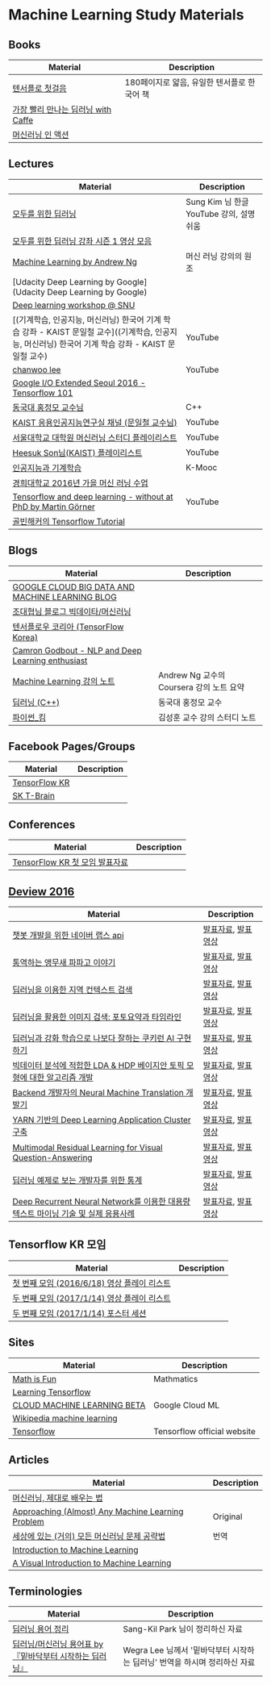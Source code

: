 # Machine Learning Study Materials

## Books
Material | Description
------------ | -------------
[텐서플로 첫걸음](http://www.hanbit.co.kr/store/books/look.php?p_code=B3286570432) | 180페이지로 얇음, 유일한 텐서플로 한국어 책
[가장 빨리 만나는 딥러닝 with Caffe](http://www.yes24.com/24/goods/30690055?scode=032&OzSrank=1) |
[머신러닝 인 액션](http://www.yes24.com/24/goods/9046762) |

## Lectures
Material | Description
------------ | -------------
[모두를 위한 딥러닝](https://hunkim.github.io/ml/) | Sung Kim 님 한글 YouTube 강의, 설명 쉬움
[모두를 위한 딥러닝 강좌 시즌 1 영상 모음](https://www.youtube.com/playlist?list=PLlMkM4tgfjnLSOjrEJN31gZATbcj_MpUm) |
[Machine Learning by Andrew Ng](https://www.coursera.org/learn/machine-learning) | 머신 러닝 강의의 원조
[Udacity Deep Learning by  Google](Udacity Deep Learning by Google) |
[Deep learning workshop @ SNU](https://github.com/sjchoi86/dl-workshop) |
[(기계학습, 인공지능, 머신러닝) 한국어 기계 학습 강좌 - KAIST 문일철 교수]((기계학습, 인공지능, 머신러닝) 한국어 기계 학습 강좌 - KAIST 문일철 교수) | YouTube
[chanwoo lee](https://www.youtube.com/channel/UCRyIQSBvSybbaNY_JCyg_vA) | YouTube
[Google I/O Extended Seoul 2016 - Tensorflow 101](https://www.youtube.com/watch?v=7UwAz4Jvvko) |
[동국대 홍정모 교수님](https://www.youtube.com/channel/UCg6IlhycdYiK_nWB3spjIqA) | C++
[KAIST 응용인공지능연구실 채널 (문일철 교수님)](https://www.youtube.com/channel/UC9caTTXVw19PtY07es58NDg) | YouTube
[서울대학교 대학원 머신러닝 스터디 플레이리스트](https://www.youtube.com/playlist?list=PLzWH6Ydh35ggVGbBh48TNs635gv2nxkFI) | YouTube
[Heesuk Son님(KAIST) 플레이리스트](https://www.youtube.com/playlist?list=PLamqaOMCyiiTH8pEgdfDvyR3_ET3_7xT5) | YouTube
[인공지능과 기계학습](http://www.kmooc.kr/courses/course-v1:KAISTk+KCS470+2015_K0201/about) | K-Mooc
[경희대학교 2016년 가을 머신 러닝 수업](https://sites.google.com/site/khu2016fall/home/machine-learning-2016-fall) |
[Tensorflow and deep learning - without at PhD by Martin Görner](https://youtu.be/vq2nnJ4g6N0) | YouTube
[골빈해커의 Tensorflow Tutorial](https://github.com/golbin/TensorFlow-Tutorials) | 

## Blogs
Material | Description
------------ | -------------
[GOOGLE CLOUD BIG DATA AND MACHINE LEARNING BLOG](https://cloud.google.com/blog/big-data/) |
[조대협님 블로그 빅데이타/머신러닝](http://bcho.tistory.com/category/%EB%B9%85%EB%8D%B0%EC%9D%B4%ED%83%80/%EB%A8%B8%EC%8B%A0%EB%9F%AC%EB%8B%9D) |
[텐서플로우 코리아 (TensorFlow Korea)](https://tensorflowkorea.wordpress.com/) |
[Camron Godbout - NLP and Deep Learning enthusiast](https://medium.com/@camrongodbout/) |
[Machine Learning 강의 노트](https://wikidocs.net/book/587) | Andrew Ng 교수의 Coursera 강의 노트 요약
[딥러닝 (C++)](http://m.blog.naver.com/PostList.nhn?blogId=atelierjpro&categoryNo=23) | 동국대 홍정모 교수
[파이썬_킴](http://pythonkim.tistory.com/notice/25) | 김성훈 교수 강의 스터디 노트

## Facebook Pages/Groups
Material | Description
------------ | -------------
[TensorFlow KR](https://www.facebook.com/groups/TensorFlowKR/) |
[SK T-Brain](https://www.facebook.com/SKTBrain/) |

## Conferences
Material | Description
------------ | -------------
[TensorFlow KR 첫 모임 발표자료](https://www.facebook.com/notes/tensorflow-kr/tensorflow-kr-%EC%B2%AB-%EB%AA%A8%EC%9E%84-%EB%B0%9C%ED%91%9C%EC%9E%90%EB%A3%8C/298998370441228) |

## [Deview 2016](https://deview.kr/2016/)
Material | Description
------------ | -------------
[챗봇 개발을 위한 네이버 랩스 api](https://deview.kr/2016/schedule#session/176) | [발표자료](http://www.slideshare.net/deview/api-67563048), [발표영상](http://serviceapi.rmcnmv.naver.com/flash/outKeyPlayer.nhn?vid=78AE004D279644E6B7D3028B48E1027FA8AA&outKey=V1267d3ec3483ba0946f1c0cafbc991c6e87f67e52608bc10eb5bc0cafbc991c6e87f&controlBarMovable=true&jsCallable=true&skinName=tvcast_white)
[통역하는 앵무새 파파고 이야기](https://deview.kr/2016/schedule#session/167) | [발표자료](http://www.slideshare.net/deview/134papago), [발표영상](http://serviceapi.rmcnmv.naver.com/flash/outKeyPlayer.nhn?vid=BA9943BC7078E66C0B61A49FE6D90B1BEA9B&outKey=V122e388fe421a7cc94a626ae0e820ef3dc32eb59130b73180dc726ae0e820ef3dc32&controlBarMovable=true&jsCallable=true&skinName=tvcast_white)
[딥러닝을 이용한 지역 컨텍스트 검색](https://deview.kr/2016/schedule#session/144) | [발표자료](http://www.slideshare.net/deview/221-67605830), [발표영상](http://serviceapi.rmcnmv.naver.com/flash/outKeyPlayer.nhn?vid=8E4D6D76A8F2F3FF344F72806EEA866DAFA1&outKey=V12900ab5bbe35eefde2ee300a9b7110b6dd108eac7f1b20bc800e300a9b7110b6dd1&controlBarMovable=true&jsCallable=true&skinName=tvcast_white)
[딥러닝을 활용한 이미지 검색: 포토요약과 타임라인](https://deview.kr/2016/schedule#session/163) | [발표자료](http://www.slideshare.net/deview/222-20161024), [발표영상](http://serviceapi.rmcnmv.naver.com/flash/outKeyPlayer.nhn?vid=B91D895DDB5C870D734E216FDDAA4E7CE478&outKey=V1254df13ae52ff5e8f6590fa84363dbaefe206e5e4ad05ff087d90fa84363dbaefe2&controlBarMovable=true&jsCallable=true&skinName=tvcast_white)
[딥러닝과 강화 학습으로 나보다 잘하는 쿠키런 AI 구현하기](https://deview.kr/2016/schedule#session/150) | [발표자료](http://www.slideshare.net/carpedm20/ai-67616630), [발표영상](http://serviceapi.rmcnmv.naver.com/flash/outKeyPlayer.nhn?vid=744982879C4B8D95A768185158158FA1F14E&outKey=V122a39972b8120461b33134a56dad62b1db97657ca107701108d134a56dad62b1db9&controlBarMovable=true&jsCallable=true&skinName=tvcast_white)
[빅데이터 분석에 적합한 LDA & HDP 베이지안 토픽 모형에 대한 알고리즘 개발](https://deview.kr/2016/schedule#session/153) | [발표자료](http://www.slideshare.net/deview/214-67608573), [발표영상](http://serviceapi.rmcnmv.naver.com/flash/outKeyPlayer.nhn?vid=0341A0C85061BA58D40608BA95D58F5A04AF&outKey=V126ba99632693a77eb2a59498e28e4722ca9152ec9afefdf7db459498e28e4722ca9&controlBarMovable=true&jsCallable=true&skinName=tvcast_white)
[Backend 개발자의 Neural Machine Translation 개발기](https://deview.kr/2016/schedule#session/161) | [발표자료](http://www.slideshare.net/deview/224-backend-neural-machine-translation-67608580), [발표영상](http://serviceapi.rmcnmv.naver.com/flash/outKeyPlayer.nhn?vid=97DEBA10B0F3CE29135D67F2F9897408C13F&outKey=V1264185e3222e19e4927330baf93db0618be9fe30c87636b1643330baf93db0618be&controlBarMovable=true&jsCallable=true&skinName=tvcast_white)
[YARN 기반의 Deep Learning Application Cluster 구축](https://deview.kr/2016/schedule#session/170) | [발표자료](http://www.slideshare.net/deview/225yarn-deep-learning-application-cluster), [발표영상](http://serviceapi.rmcnmv.naver.com/flash/outKeyPlayer.nhn?vid=04324FBC47D380C375EBA369E35B11C600C4&outKey=V124b213514c78bd5e670913f91a833a9a490f3f85ed256412016913f91a833a9a490&controlBarMovable=true&jsCallable=true&skinName=tvcast_white)
[Multimodal Residual Learning for Visual Question-Answering](https://deview.kr/2016/schedule#session/152) | [발표자료](http://www.slideshare.net/deview/multimodal-residual-learning-for-visual-questionanswering), [발표영상](http://serviceapi.rmcnmv.naver.com/flash/outKeyPlayer.nhn?vid=82F1AF379B45F624F785F80C01FECCB3B2D7&outKey=V128032df14328762f6a9e9cd6d08c7cc33d0f5faf26f7c540fd0e9cd6d08c7cc33d0&controlBarMovable=true&jsCallable=true&skinName=tvcast_white)
[딥러닝 예제로 보는 개발자를 위한 통계](https://deview.kr/2016/schedule#session/171) | [발표자료](http://www.slideshare.net/deview/216-67609104), [발표영상](http://serviceapi.rmcnmv.naver.com/flash/outKeyPlayer.nhn?vid=EB44457E7AA64A6B1337ED51FD7A4A9AC4E9&outKey=V1235531251f5028db6c0ce8df149e140c5c7a6fc592bb1872a46ce8df149e140c5c7&controlBarMovable=true&jsCallable=true&skinName=tvcast_white)
[Deep Recurrent Neural Network를 이용한 대용량 텍스트 마이닝 기술 및 실제 응용사례](https://deview.kr/2016/schedule#session/173) | [발표자료](http://www.slideshare.net/deview/226-67609105), [발표영상](http://serviceapi.rmcnmv.naver.com/flash/outKeyPlayer.nhn?vid=5770DF1BF7CE9A09BB526F850D20745D59CD&outKey=V1230c30920b830ea86dee58a0a8243f22f4ad39d910f9b7e15cfe58a0a8243f22f4a&controlBarMovable=true&jsCallable=true&skinName=tvcast_white)

## Tensorflow KR 모임
Material | Description
------------ | -------------
[첫 번째 모임 (2016/6/18) 영상 플레이 리스트](https://www.youtube.com/playlist?list=PLlMkM4tgfjnIMPagE47noYAJ222zWc4rw) |
[두 번째 모임 (2017/1/14) 영상 플레이 리스트](https://www.youtube.com/playlist?list=PLlMkM4tgfjnLHjEoaRKLdbpSIDJhiLtZE) | 
[두 번째 모임 (2017/1/14) 포스터 세션](https://drive.google.com/drive/folders/0B9X4BvS8d2SSdFNDUjAtemJBNlk) | 

## Sites
Material | Description
------------ | -------------
[Math is Fun](https://www.mathsisfun.com/) | Mathmatics
[Learning Tensorflow](http://learningtensorflow.com/) |
[CLOUD MACHINE LEARNING BETA](https://cloud.google.com/ml/) | Google Cloud ML
[Wikipedia machine learning](https://en.wikipedia.org/wiki/Machine_learning#History_and_relationships_to_other_fields) |
[Tensorflow](https://www.tensorflow.org/) | Tensorflow official website

## Articles
Material | Description
------------ | -------------
[머신러닝, 제대로 배우는 법](https://brunch.co.kr/@aidenswmo/2) |
[Approaching (Almost) Any Machine Learning Problem](https://www.linkedin.com/pulse/approaching-almost-any-machine-learning-problem-abhishek-thakur) | Original
[세상에 있는 (거의) 모든 머신러닝 문제 공략법](http://keunwoochoi.blogspot.kr/2016/08/blog-post.html?m=1) | 번역
[Introduction to Machine Learning](http://www.codeproject.com/Articles/1146582/Introduction-to-Machine-Learning) |
[A Visual Introduction to Machine Learning](http://www.r2d3.us/visual-intro-to-machine-learning-part-1/) |

## Terminologies
Material | Description
------------ | -------------
[딥러닝 용어 정리](http://docs.likejazz.com/deep-learning-glossary) | Sang-Kil Park 님이 정리하신 자료
[딥러닝/머신러닝 용어표 by 『밑바닥부터 시작하는 딥러닝』](https://docs.google.com/spreadsheets/d/1ccwGiC01X-gs3PPcXPUz67W9rS6l994LD4AL18KF1_0/edit#gid=0) | Wegra Lee 님께서 '밑바닥부터 시작하는 딥러닝' 번역을 하시며 정리하신 자료
